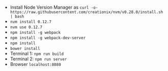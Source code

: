 * Install Node Version Manager as `curl -o- https://raw.githubusercontent.com/creationix/nvm/v0.28.0/install.sh | bash`
* `nvm install 0.12.7`
* `nvm use 0.12.7`
* `npm install -g webpack`
* `npm install -g webpack-dev-server`
* `npm install`
* `bower install`
* Terminal 1: `npm run build`
* Terminal 2: `npm run server`
* Browser `localhost:8080`
